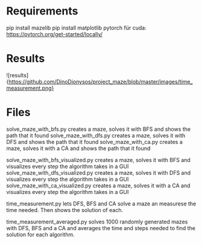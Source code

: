 # Requirements

pip install mazelib
pip install matplotlib
pytorch für cuda: https://pytorch.org/get-started/locally/

# Results
![results]{https://github.com/DinoDionysos/project_maze/blob/master/images/time_measurement.png}

# Files
solve_maze_with_bfs.py creates a maze, solves it with BFS and shows the path 
that it found
solve_maze_with_dfs.py creates a maze, solves it with DFS and shows the path 
that it found
solve_maze_with_ca.py creates a maze, solves it with a CA and shows the path 
that it found

solve_maze_with_bfs_visualized.py creates a maze, solves it with BFS and 
visualizes every step the algorithm takes in a GUI
solve_maze_with_dfs_visualized.py creates a maze, solves it with DFS and 
visualizes every step the algorithm takes in a GUI
solve_maze_with_ca_visualized.py creates a maze, solves it with a CA and 
visualizes every step the algorithm takes in a GUI

time_measurement.py lets DFS, BFS and CA solve a maze an measurese the time 
needed. Then shows the solution of each.

time_measurement_averaged.py solves 1000 randomly generated mazes with DFS, BFS 
and a CA and averages the time and steps needed to find the solution for each
algorithm.